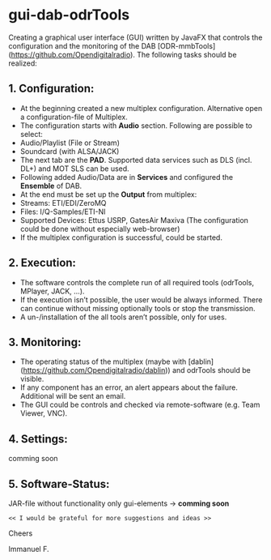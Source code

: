 # gui-dab-odrTools

Creating a graphical user interface (GUI) written by JavaFX that controls the configuration and the monitoring of the DAB [ODR-mmbTools] (https://github.com/Opendigitalradio). The following tasks should be realized:

## 1. Configuration:
* At the beginning created a new multiplex configuration. Alternative open a configuration-file of Multiplex.
* The configuration starts with **Audio** section. Following are possible to select: 
 * Audio/Playlist (File or Stream)
 * Soundcard (with ALSA/JACK)
* The next tab are the **PAD**. Supported data services such as DLS (incl. DL+) and MOT SLS can be used.	
* Following added Audio/Data are in **Services** and configured the **Ensemble** of DAB. 
* At the end must be set up the **Output** from multiplex:
 * Streams: ETI/EDI/ZeroMQ
 * Files: I/Q-Samples/ETI-NI 
 * Supported Devices: Ettus USRP, GatesAir Maxiva (The configuration could be done without especially web-browser)
* If the multiplex configuration is successful, could be started.

## 2. Execution:
* The software controls the complete run of all required tools (odrTools, MPlayer, JACK, ...).
* If the execution isn’t possible, the user would be always informed. There can continue without missing optionally tools or stop the transmission.
* A un-/installation of the all tools aren’t possible, only for uses.

## 3. Monitoring:
* The operating status of the multiplex (maybe with [dablin] (https://github.com/Opendigitalradio/dablin)) and odrTools should be visible.
* If any component has an error, an alert appears about the failure. Additional will be sent an email.
* The GUI could be controls and checked via remote-software (e.g. Team Viewer, VNC).

## 4. Settings:
comming soon

## 5. Software-Status:
JAR-file without functionality only gui-elements -> **comming soon**
    
    << I would be grateful for more suggestions and ideas >>
 
Cheers 

Immanuel F.
